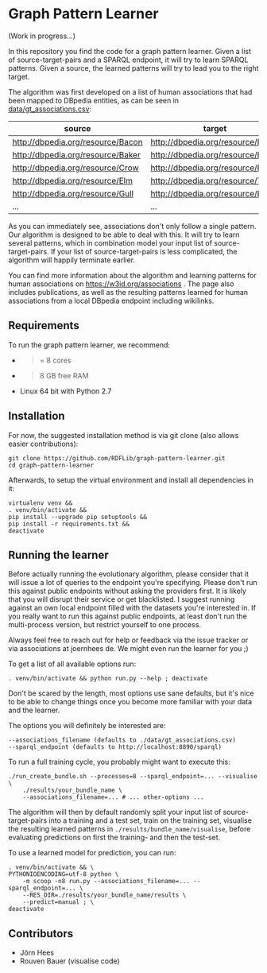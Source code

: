 Graph Pattern Learner
=====================

(Work in progress...)

In this repository you find the code for a graph pattern learner. Given a list
of source-target-pairs and a SPARQL endpoint, it will try to learn SPARQL
patterns. Given a source, the learned patterns will try to lead you to the right
target.

The algorithm was first developed on a list of human associations that had been
mapped to DBpedia entities, as can be seen in
[data/gt_associations.csv](./data/gt_associations.csv):

| source                            | target                            |
| --------------------------------- | --------------------------------- |
| http://dbpedia.org/resource/Bacon | http://dbpedia.org/resource/Egg   |
| http://dbpedia.org/resource/Baker | http://dbpedia.org/resource/Bread |
| http://dbpedia.org/resource/Crow  | http://dbpedia.org/resource/Bird  |
| http://dbpedia.org/resource/Elm   | http://dbpedia.org/resource/Tree  |
| http://dbpedia.org/resource/Gull  | http://dbpedia.org/resource/Bird  |
| ...                               | ...                               |

As you can immediately see, associations don't only follow a single pattern. Our
algorithm is designed to be able to deal with this. It will try to learn several
patterns, which in combination model your input list of source-target-pairs. If
your list of source-target-pairs is less complicated, the algorithm will happily
terminate earlier.

You can find more information about the algorithm and learning patterns for
human associations on https://w3id.org/associations . The page also includes
publications, as well as the resulting patterns learned for human associations
from a local DBpedia endpoint including wikilinks.


Requirements
------------

To run the graph pattern learner, we recommend:
- >= 8 cores
- > 8 GB free RAM
- Linux 64 bit with Python 2.7


Installation
------------

For now, the suggested installation method is via git clone (also allows easier
contributions):

    git clone https://github.com/RDFLib/graph-pattern-learner.git
    cd graph-pattern-learner

Afterwards, to setup the virtual environment and install all dependencies in it:

    virtualenv venv &&
    . venv/bin/activate &&
    pip install --upgrade pip setuptools &&
    pip install -r requirements.txt &&
    deactivate


Running the learner
-------------------

Before actually running the evolutionary algorithm, please consider that it will
issue a lot of queries to the endpoint you're specifying. Please don't run this
against public endpoints without asking the providers first. It is likely that
you will disrupt their service or get blacklisted. I suggest running against an
own local endpoint filled with the datasets you're interested in. If you really
want to run this against public endpoints, at least don't run the multi-process
version, but restrict yourself to one process.

Always feel free to reach out for help or feedback via the issue tracker or via
associations at joernhees de. We might even run the learner for you ;)

To get a list of all available options run:

    . venv/bin/activate && python run.py --help ; deactivate

Don't be scared by the length, most options use sane defaults, but it's nice to
be able to change things once you become more familiar with your data and the
learner.

The options you will definitely be interested are:

    --associations_filename (defaults to ./data/gt_associations.csv)
    --sparql_endpoint (defaults to http://localhost:8890/sparql)

To run a full training cycle, you probably might want to execute this:

    ./run_create_bundle.sh --processes=8 --sparql_endpoint=... --visualise \
        ./results/your_bundle_name \
        --associations_filename=... # ... other-options ...

The algorithm will then by default randomly split your input list of
source-target-pairs into a training and a test set, train on the training set,
visualise the resulting learned patterns in `./results/bundle_name/visualise`,
before evaluating predictions on first the training- and then the test-set.

To use a learned model for prediction, you can run:

    . venv/bin/activate && \
    PYTHONIOENCODING=utf-8 python \
        -m scoop -n8 run.py --associations_filename=... --sparql_endpoint=... \
        --RES_DIR=./results/your_bundle_name/results \
        --predict=manual ; \
    deactivate


Contributors
------------
 * Jörn Hees
 * Rouven Bauer (visualise code)
